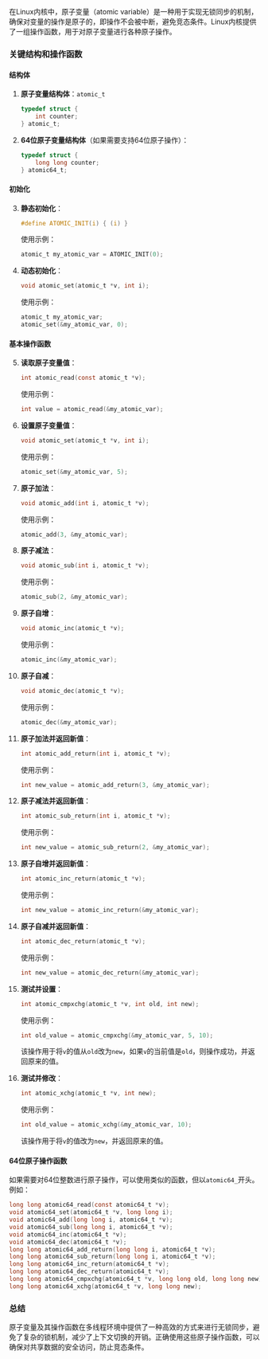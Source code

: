 在Linux内核中，原子变量（atomic variable）是一种用于实现无锁同步的机制，确保对变量的操作是原子的，即操作不会被中断，避免竞态条件。Linux内核提供了一组操作函数，用于对原子变量进行各种原子操作。

### 关键结构和操作函数

#### 结构体

1. **原子变量结构体**：`atomic_t`

   ```c
   typedef struct {
       int counter;
   } atomic_t;
   ```

2. **64位原子变量结构体**（如果需要支持64位原子操作）：

   ```c
   typedef struct {
       long long counter;
   } atomic64_t;
   ```

#### 初始化

3. **静态初始化**：

   ```c
   #define ATOMIC_INIT(i) { (i) }
   ```

   使用示例：

   ```c
   atomic_t my_atomic_var = ATOMIC_INIT(0);
   ```

4. **动态初始化**：

   ```c
   void atomic_set(atomic_t *v, int i);
   ```

   使用示例：

   ```c
   atomic_t my_atomic_var;
   atomic_set(&my_atomic_var, 0);
   ```

#### 基本操作函数

5. **读取原子变量值**：

   ```c
   int atomic_read(const atomic_t *v);
   ```

   使用示例：

   ```c
   int value = atomic_read(&my_atomic_var);
   ```

6. **设置原子变量值**：

   ```c
   void atomic_set(atomic_t *v, int i);
   ```

   使用示例：

   ```c
   atomic_set(&my_atomic_var, 5);
   ```

7. **原子加法**：

   ```c
   void atomic_add(int i, atomic_t *v);
   ```

   使用示例：

   ```c
   atomic_add(3, &my_atomic_var);
   ```

8. **原子减法**：

   ```c
   void atomic_sub(int i, atomic_t *v);
   ```

   使用示例：

   ```c
   atomic_sub(2, &my_atomic_var);
   ```

9. **原子自增**：

   ```c
   void atomic_inc(atomic_t *v);
   ```

   使用示例：

   ```c
   atomic_inc(&my_atomic_var);
   ```

10. **原子自减**：

    ```c
    void atomic_dec(atomic_t *v);
    ```

    使用示例：

    ```c
    atomic_dec(&my_atomic_var);
    ```

11. **原子加法并返回新值**：

    ```c
    int atomic_add_return(int i, atomic_t *v);
    ```

    使用示例：

    ```c
    int new_value = atomic_add_return(3, &my_atomic_var);
    ```

12. **原子减法并返回新值**：

    ```c
    int atomic_sub_return(int i, atomic_t *v);
    ```

    使用示例：

    ```c
    int new_value = atomic_sub_return(2, &my_atomic_var);
    ```

13. **原子自增并返回新值**：

    ```c
    int atomic_inc_return(atomic_t *v);
    ```

    使用示例：

    ```c
    int new_value = atomic_inc_return(&my_atomic_var);
    ```

14. **原子自减并返回新值**：

    ```c
    int atomic_dec_return(atomic_t *v);
    ```

    使用示例：

    ```c
    int new_value = atomic_dec_return(&my_atomic_var);
    ```

15. **测试并设置**：

    ```c
    int atomic_cmpxchg(atomic_t *v, int old, int new);
    ```

    使用示例：

    ```c
    int old_value = atomic_cmpxchg(&my_atomic_var, 5, 10);
    ```

    该操作用于将`v`的值从`old`改为`new`，如果`v`的当前值是`old`，则操作成功，并返回原来的值。

16. **测试并修改**：

    ```c
    int atomic_xchg(atomic_t *v, int new);
    ```

    使用示例：

    ```c
    int old_value = atomic_xchg(&my_atomic_var, 10);
    ```

    该操作用于将`v`的值改为`new`，并返回原来的值。

#### 64位原子操作函数

如果需要对64位整数进行原子操作，可以使用类似的函数，但以`atomic64_`开头。例如：

```c
long long atomic64_read(const atomic64_t *v);
void atomic64_set(atomic64_t *v, long long i);
void atomic64_add(long long i, atomic64_t *v);
void atomic64_sub(long long i, atomic64_t *v);
void atomic64_inc(atomic64_t *v);
void atomic64_dec(atomic64_t *v);
long long atomic64_add_return(long long i, atomic64_t *v);
long long atomic64_sub_return(long long i, atomic64_t *v);
long long atomic64_inc_return(atomic64_t *v);
long long atomic64_dec_return(atomic64_t *v);
long long atomic64_cmpxchg(atomic64_t *v, long long old, long long new);
long long atomic64_xchg(atomic64_t *v, long long new);
```

### 总结

原子变量及其操作函数在多线程环境中提供了一种高效的方式来进行无锁同步，避免了复杂的锁机制，减少了上下文切换的开销。正确使用这些原子操作函数，可以确保对共享数据的安全访问，防止竞态条件。